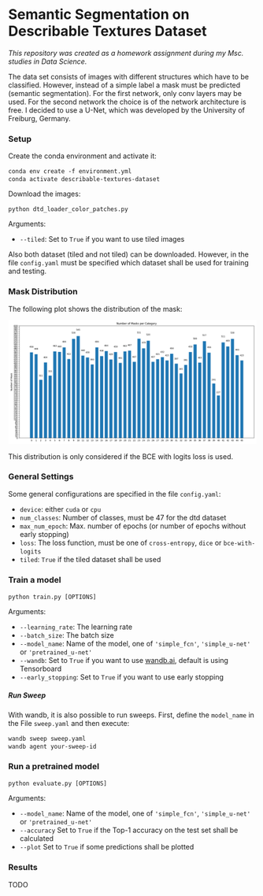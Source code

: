 # Semantic Segmentation on Describable Textures Dataset
*This repository was created as a homework assignment during my Msc. studies in Data Science.*

The data set consists of images with different structures which have to be classified. However, 
instead of a simple label a mask must be predicted (semantic segmentation).
For the first network, only conv layers may be used. For the second network the choice is 
of the network architecture is free. I decided to use a U-Net, which was developed by the 
University of Freiburg, Germany.

### Setup
Create the conda environment and activate it:
```shell script
conda env create -f environment.yml
conda activate describable-textures-dataset
```

Download the images:
```shell script
python dtd_loader_color_patches.py
```

Arguments:
- `--tiled`: Set to `True` if you want to use tiled images

Also both dataset (tiled and not tiled) can be downloaded. However, in the file `config.yaml` must be specified which
dataset shall be used for training and testing.

### Mask Distribution
The following plot shows the distribution of the mask:

<img src="doc/img/mask_distribution.png" alt="mask_distribution" style="zoom:80%;" />

This distribution is only considered if the BCE with logits loss is used.


### General Settings
Some general configurations are specified in the file `config.yaml`:
- `device`: either `cuda` or `cpu`
- `num_classes`: Number of classes, must be 47 for the dtd dataset
- `max_num_epoch`: Max. number of epochs (or number of epochs without early stopping)
- `loss`: The loss function, must be one of `cross-entropy`, `dice` or `bce-with-logits`
- `tiled`: `True` if the tiled dataset shall be used

### Train a model
```shell script
python train.py [OPTIONS]
```

Arguments:
- `--learning_rate`: The learning rate
- `--batch_size`: The batch size
- `--model_name`: Name of the model, one of `'simple_fcn'`, `'simple_u-net'` or `'pretrained_u-net'`
- `--wandb`: Set to `True` if you want to use [wandb.ai](wandb.ai), default is using Tensorboard
- `--early_stopping`: Set to `True` if you want to use early stopping

##### Run Sweep
With wandb, it is also possible to run sweeps. First, define the `model_name` in the
File `sweep.yaml` and then execute:

```
wandb sweep sweep.yaml
wandb agent your-sweep-id
```

### Run a pretrained model
```shell script
python evaluate.py [OPTIONS]
```
Arguments:
- `--model_name`: Name of the model, one of `'simple_fcn'`, `'simple_u-net'` or `'pretrained_u-net'`
- `--accuracy` Set to `True` if the Top-1 accuracy on the test set shall be calculated
- `--plot` Set to `True` if some predictions shall be plotted

### Results
TODO